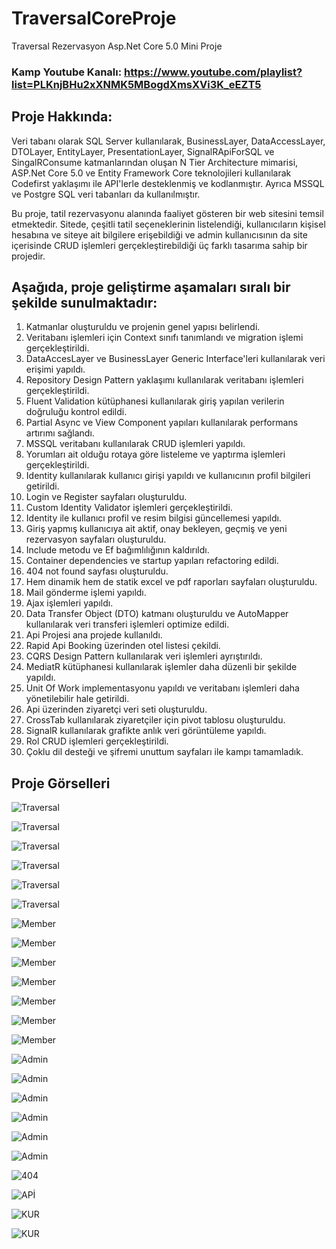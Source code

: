 # TraversalCoreProje
Traversal Rezervasyon Asp.Net Core 5.0 Mini Proje 
### Kamp Youtube Kanalı: https://www.youtube.com/playlist?list=PLKnjBHu2xXNMK5MBogdXmsXVi3K_eEZT5

## Proje Hakkında: 
Veri tabanı olarak SQL Server kullanılarak, BusinessLayer, DataAccessLayer, DTOLayer, EntityLayer, PresentationLayer, SignalRApiForSQL ve SingalRConsume katmanlarından oluşan N Tier Architecture mimarisi, ASP.Net Core 5.0 ve Entity Framework Core teknolojileri kullanılarak Codefirst yaklaşımı ile API'lerle desteklenmiş ve kodlanmıştır. Ayrıca MSSQL ve Postgre SQL veri tabanları da kullanılmıştır.

Bu proje, tatil rezervasyonu alanında faaliyet gösteren bir web sitesini temsil etmektedir. Sitede, çeşitli tatil seçeneklerinin listelendiği, kullanıcıların kişisel hesabına ve siteye ait bilgilere erişebildiği ve admin kullanıcısının da site içerisinde CRUD işlemleri gerçekleştirebildiği üç farklı tasarıma sahip bir projedir.

## Aşağıda, proje geliştirme aşamaları sıralı bir şekilde sunulmaktadır:

1. Katmanlar oluşturuldu ve projenin genel yapısı belirlendi.
2. Veritabanı işlemleri için Context sınıfı tanımlandı ve migration işlemi gerçekleştirildi.
3. DataAccesLayer ve BusinessLayer Generic Interface'leri kullanılarak veri erişimi yapıldı.
4. Repository Design Pattern yaklaşımı kullanılarak veritabanı işlemleri gerçekleştirildi.
5. Fluent Validation kütüphanesi kullanılarak giriş yapılan verilerin doğruluğu kontrol edildi.
6. Partial Async ve View Component yapıları kullanılarak performans artırımı sağlandı.
7. MSSQL veritabanı kullanılarak CRUD işlemleri yapıldı.
8. Yorumları ait olduğu rotaya göre listeleme ve yaptırma işlemleri gerçekleştirildi.
9. Identity kullanılarak kullanıcı girişi yapıldı ve kullanıcının profil bilgileri getirildi.
10. Login ve Register sayfaları oluşturuldu.
11. Custom Identity Validator işlemleri gerçekleştirildi.
12. Identity ile kullanıcı profil ve resim bilgisi güncellemesi yapıldı.
13. Giriş yapmış kullanıcıya ait aktif, onay bekleyen, geçmiş ve yeni rezervasyon sayfaları oluşturuldu.
14. Include metodu ve Ef bağımlılığının kaldırıldı.
15. Container dependencies ve startup yapıları refactoring edildi.
16. 404 not found sayfası oluşturuldu.
17. Hem dinamik hem de statik excel ve pdf raporları sayfaları oluşturuldu.
18. Mail gönderme işlemi yapıldı.
19. Ajax işlemleri yapıldı.
20. Data Transfer Object (DTO) katmanı oluşturuldu ve AutoMapper kullanılarak veri transferi işlemleri optimize edildi.
21. Api Projesi ana projede kullanıldı.
22. Rapid Api Booking üzerinden otel listesi çekildi.
23. CQRS Design Pattern kullanılarak veri işlemleri ayrıştırıldı.
34. MediatR kütüphanesi kullanılarak işlemler daha düzenli bir şekilde yapıldı.
35. Unit Of Work implementasyonu yapıldı ve veritabanı işlemleri daha yönetilebilir hale getirildi.
36. Api üzerinden ziyaretçi veri seti oluşturuldu.
37. CrossTab kullanılarak ziyaretçiler için pivot tablosu oluşturuldu.
38. SignalR kullanılarak grafikte anlık veri görüntüleme yapıldı.
39. Rol CRUD işlemleri gerçekleştirildi.
40. Çoklu dil desteği ve şifremi unuttum sayfaları ile kampı tamamladık.

## Proje Görselleri

![Traversal](https://github.com/EfrunEvdi/TraversalCoreProje/blob/master/Proje/1.jpg)

![Traversal](https://github.com/EfrunEvdi/TraversalCoreProje/blob/master/Proje/2.jpg)

![Traversal](https://github.com/EfrunEvdi/TraversalCoreProje/blob/master/Proje/3.jpg)

![Traversal](https://github.com/EfrunEvdi/TraversalCoreProje/blob/master/Proje/4.jpg)

![Traversal](https://github.com/EfrunEvdi/TraversalCoreProje/blob/master/Proje/5.jpg)

![Traversal](https://github.com/EfrunEvdi/TraversalCoreProje/blob/master/Proje/6.jpg)

![Member](https://github.com/EfrunEvdi/TraversalCoreProje/blob/master/Proje/7.jpg)

![Member](https://github.com/EfrunEvdi/TraversalCoreProje/blob/master/Proje/8.jpg)

![Member](https://github.com/EfrunEvdi/TraversalCoreProje/blob/master/Proje/20.jpg)

![Member](https://github.com/EfrunEvdi/TraversalCoreProje/blob/master/Proje/9.jpg)

![Member](https://github.com/EfrunEvdi/TraversalCoreProje/blob/master/Proje/10.jpg)

![Member](https://github.com/EfrunEvdi/TraversalCoreProje/blob/master/Proje/11.jpg)

![Member](https://github.com/EfrunEvdi/TraversalCoreProje/blob/master/Proje/12.jpg)

![Admin](https://github.com/EfrunEvdi/TraversalCoreProje/blob/master/Proje/13.jpg)

![Admin](https://github.com/EfrunEvdi/TraversalCoreProje/blob/master/Proje/14.jpg)

![Admin](https://github.com/EfrunEvdi/TraversalCoreProje/blob/master/Proje/15.jpg)

![Admin](https://github.com/EfrunEvdi/TraversalCoreProje/blob/master/Proje/16.jpg)

![Admin](https://github.com/EfrunEvdi/TraversalCoreProje/blob/master/Proje/17.jpg)

![Admin](https://github.com/EfrunEvdi/TraversalCoreProje/blob/master/Proje/18.jpg)

![404](https://github.com/EfrunEvdi/TraversalCoreProje/blob/master/Proje/19.jpg)

![APİ](https://user-images.githubusercontent.com/120751470/231780581-9b1927f4-9e4a-4099-b1da-1d7c8dd67e01.png)

![KUR](https://user-images.githubusercontent.com/120751470/231780791-c2f1b6ef-8c40-44c0-b97f-25f2c4ec7f6e.png)

![KUR](https://user-images.githubusercontent.com/120751470/231780796-7e69ca49-f061-4edb-bd29-cca02fe0e4da.png)
